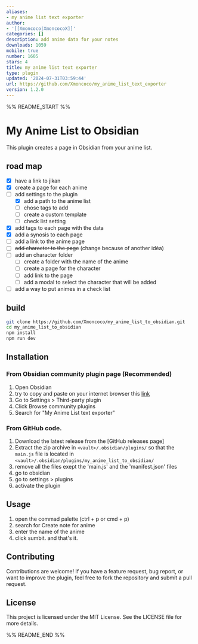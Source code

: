 ```yaml
---
aliases:
- my anime list text exporter
author:
- '[[Xmoncoco|XmoncocoX]]'
categories: []
description: add anime data for your notes
downloads: 1059
mobile: true
number: 1605
stars: 4
title: my anime list text exporter
type: plugin
updated: '2024-07-31T03:59:44'
url: https://github.com/Xmoncoco/my_anime_list_text_exporter
version: 1.2.0
---
```


%% README_START %%

# My Anime List to Obsidian
This plugin creates a page in Obsidian from your anime list.

## road map

- [x] have a link to jikan
- [x] create a page for each anime
- [ ] add settings to the plugin
    - [x] add a path to the anime list
    - [ ] chose tags to add
    - [ ] create a custom template
    - [ ] check list setting 
- [x] add tags to each page with the data
- [x] add a synosis to each page
- [ ] add a link to the anime page
- [ ] ~~add character to the page~~ (change because of another idéa)
- [ ] add an character folder
	- [ ] create a folder with the name of the anime
 	- [ ] create a page for the character
  	- [ ] add link to the page
  	- [ ] add a modal to select the character that will be added 
- [ ] add a way to put animes in a check list 

## build

```bash
git clone https://github.com/Xmoncoco/my_anime_list_to_obsidian.git
cd my_anime_list_to_obsidian
npm install
npm run dev
```
## Installation
### From Obsidian community plugin page (Recommended)
1. Open Obsidian
2. try to copy and paste on your internet browser this [link](obsidian://show-plugin?id=my_anime_list_text_exporter)
3. Go to Settings > Third-party plugin
4. Click Browse community plugins
5. Search for "My Anime List text exporter"

### From GitHub code.
1. Download the latest release from the [GitHub releases page]
2. Extract the zip archive in `<vault>/.obsidian/plugins/` so that the `main.js` file is located in `<vault>/.obsidian/plugins/my_anime_list_to_obsidian/`
3. remove all the files exept the 'main.js' and the 'manifest.json' files
4. go to obsidian
5. go to settings > plugins
6. activate the plugin

## Usage

1. open the commad palette (ctrl + p or cmd + p)
2. search for Create note for anime
3. enter the name of the anime
4. click sumbit.
and that's it.

## Contributing

Contributions are welcome! If you have a feature request, bug report, or want to improve the plugin, feel free to fork the repository and submit a pull request.

## License

This project is licensed under the MIT License. See the LICENSE file for more details.


%% README_END %%